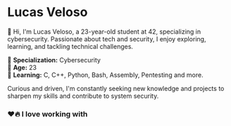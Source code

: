 # Lucas Veloso

👋 Hi, I'm Lucas Veloso, a 23-year-old student at 42, specializing in cybersecurity. Passionate about tech and security, I enjoy exploring, learning, and tackling technical challenges.

🎯 **Specialization:** Cybersecurity  
📍 **Age:** 23  
🚀 **Learning:** C, C++, Python, Bash, Assembly, Pentesting and more.

Curious and driven, I'm constantly seeking new knowledge and projects to sharpen my skills and contribute to system security.

### ❤️🔥 I love working with

<!--
**Lucas-Ve/Lucas-Ve** is a ✨ _special_ ✨ repository because its `README.md` (this file) appears on your GitHub profile.

Here are some ideas to get you started:

- 🔭 I’m currently working on ...
- 🌱 I’m currently learning ...
- 👯 I’m looking to collaborate on ...
- 🤔 I’m looking for help with ...
- 💬 Ask me about ...
- 📫 How to reach me: ...
- 😄 Pronouns: ...
- ⚡ Fun fact: ...
-->
